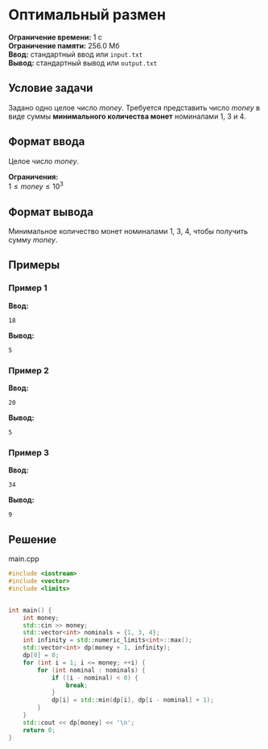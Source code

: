# Оптимальный размен

**Ограничение времени:** 1 с  
**Ограничение памяти:** 256.0 Мб  
**Ввод:** стандартный ввод или `input.txt`  
**Вывод:** стандартный вывод или `output.txt`

## Условие задачи

Задано одно целое число $money$. Требуется представить число $money$ в виде суммы **минимального количества монет** номиналами $1$, $3$ и $4$.

## Формат ввода

Целое число $money$.

**Ограничения:**  
$1 \leq money \leq 10^3$

## Формат вывода

Минимальное количество монет номиналами $1$, $3$, $4$, чтобы получить сумму $money$.

## Примеры

### Пример 1

**Ввод:**
```
18
```

**Вывод:**
```
5
```

### Пример 2

**Ввод:**
```
20
```

**Вывод:**
```
5
```

### Пример 3

**Ввод:**
```
34
```

**Вывод:**
```
9
```
## Решение

main.cpp
```cpp
#include <iostream>
#include <vector>
#include <limits>


int main() {
    int money;
    std::cin >> money;
    std::vector<int> nominals = {1, 3, 4};
    int infinity = std::numeric_limits<int>::max();
    std::vector<int> dp(money + 1, infinity);
    dp[0] = 0;
    for (int i = 1; i <= money; ++i) {
        for (int nominal : nominals) {
            if ((i - nominal) < 0) {
                break;
            }
            dp[i] = std::min(dp[i], dp[i - nominal] + 1);
        }
    }
    std::cout << dp[money] << '\n';
    return 0;
}
```
